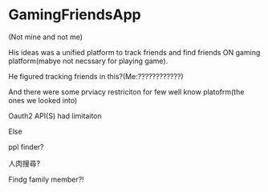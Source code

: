 # GamingFriendsApp

(Not mine and not me)

His ideas was a unified platform to track friends and find friends ON gaming platform(mabye not necssary for playing game).

He figured tracking friends in this?(Me:????????????)

And there were some prviacy restriciton for few well know platofrm(the ones we looked into)

Oauth2 API(S) had limitaiton 

Else

ppl finder?

人肉搜尋?

Findg family member?!
